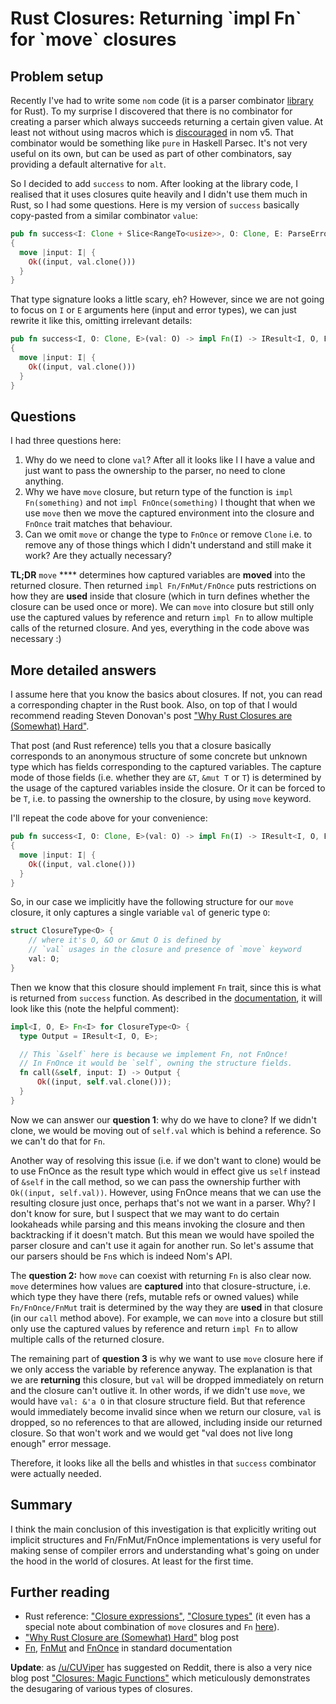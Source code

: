# Rust Closures: Returning \`impl Fn\` for \`move\` closures

## Problem setup

Recently I've had to write some `nom` code (it is a parser combinator [library](https://docs.rs/nom/5.1.1/nom/) for Rust). To my surprise I discovered that there is no combinator for creating a parser which always succeeds returning a certain given value. At least not without using macros which is [discouraged](https://github.com/Geal/nom/blob/master/doc/upgrading\_to\_nom\_5.md#from-macros-to-functions) in nom v5. That combinator would be something like `pure` in Haskell Parsec. It's not very useful on its own, but can be used as part of other combinators, say providing a default alternative for `alt`.

So I decided to add `success` to nom. After looking at the library code, I realised that it uses closures quite heavily and I didn't use them much in Rust, so I had some questions. Here is my version of `success` basically copy-pasted from a similar combinator `value`:

```rust
pub fn success<I: Clone + Slice<RangeTo<usize>>, O: Clone, E: ParseError<I>>(val: O) -> impl Fn(I) -> IResult<I, O, E>
{
  move |input: I| {
    Ok((input, val.clone()))
  }
}
```

That type signature looks a little scary, eh? However, since we are not going to focus on `I` or `E` arguments here (input and error types), we can just rewrite it like this, omitting irrelevant details:

```rust
pub fn success<I, O: Clone, E>(val: O) -> impl Fn(I) -> IResult<I, O, E>
{
  move |input: I| {
    Ok((input, val.clone()))
  }
}
```

## Questions

I had three questions here:

1. Why do we need to clone `val`? After all it looks like l I have a value and just want to pass the ownership to the parser, no need to clone anything.
2. Why we have `move` closure, but return type of the function is `impl Fn(something)` and not `impl FnOnce(something)` I thought that when we use `move` then we move the captured environment into the closure and `FnOnce` trait matches that behaviour.
3. Can we omit `move` or change the type to `FnOnce` or remove `Clone` i.e. to remove any of those things which I didn't understand and still make it work? Are they actually necessary?

**TL;DR** `move` **** determines how captured variables are **moved** into the returned closure. Then returned `impl Fn/FnMut/FnOnce` puts restrictions on how they are **used** inside that closure (which in turn defines whether the closure can be used once or more). We can `move` into closure but still only use the captured values by reference and return `impl Fn` to allow multiple calls of the returned closure. And yes, everything in the code above was necessary :)

## More detailed answers

I assume here that you know the basics about closures. If not, you can read a corresponding chapter in the Rust book. Also, on top of that I would recommend reading Steven Donovan's post ["Why Rust Closures are (Somewhat) Hard"](https://stevedonovan.github.io/rustifications/2018/08/18/rust-closures-are-hard.html).&#x20;

That post (and Rust reference) tells you that a closure basically corresponds to an anonymous structure of some concrete but unknown type which has fields corresponding to the captured variables. The capture mode of those fields (i.e. whether they are `&T`, `&mut T` or `T`) is determined by the usage of the captured variables inside the closure. Or it can be forced to be `T`, i.e. to passing the ownership to the closure, by using `move` keyword.

I'll repeat the code above for your convenience:

```rust
pub fn success<I, O: Clone, E>(val: O) -> impl Fn(I) -> IResult<I, O, E>
{
  move |input: I| {
    Ok((input, val.clone()))
  }
}
```

So, in our case we implicitly have the following structure for our `move` closure, it only captures a single variable `val` of generic type `O`:

```rust
struct ClosureType<O> {
    // where it's O, &O or &mut O is defined by 
    // `val` usages in the closure and presence of `move` keyword 
    val: O; 
}
```

Then we know that this closure should implement `Fn` trait, since this is what is returned from `success` function. As described in the [documentation](https://doc.rust-lang.org/std/ops/trait.Fn.html), it will look like this (note the helpful comment):

```rust
impl<I, O, E> Fn<I> for ClosureType<O> {
  type Output = IResult<I, O, E>;

  // This `&self` here is because we implement Fn, not FnOnce!
  // In FnOnce it would be `self`, owning the structure fields.
  fn call(&self, input: I) -> Output {    
      Ok((input, self.val.clone()));
  }
}
```

Now we can answer our **question 1**: why do we have to clone? If we didn't clone, we would be moving out of `self.val` which is behind a reference. So we can't do that for `Fn`.&#x20;

Another way of resolving this issue (i.e. if we don't want to clone) would be to use FnOnce as the result type which would in effect give us `self` instead of `&self` in the call method, so we can pass the ownership further with `Ok((input, self.val))`. However, using FnOnce means that we can use the resulting closure just once, perhaps that's not we want in a parser. Why? I don't know for sure, but I suspect that we may want to do certain lookaheads while parsing and this means invoking the closure and then backtracking if it doesn't match. But this mean we would have spoiled the parser closure and can't use it again for another run. So let's assume that our parsers should be `Fn`s which is indeed Nom's API.

The **question 2:** how `move` can coexist with returning `Fn` is also clear now. `move` determines how values are **captured** into that closure-structure, i.e. which type they have there (refs, mutable refs or owned values) while `Fn/FnOnce/FnMut` trait is determined by the way they are **used** in that closure (in our `call` method above). For example, we can `move` into a closure but still only use the captured values by reference and return `impl Fn` to allow multiple calls of the returned closure.

The remaining part of **question 3** is why we want to use `move` closure here if we only access the variable by reference anyway. The explanation is that we are **returning** this closure, but `val` will be dropped immediately on return and the closure can't outlive it. In other words, if we didn't use `move`, we would have `val: &'a O` in that closure structure field. But that reference would immediately become invalid since when we return our closure, `val` is dropped, so no references to that are allowed, including inside our returned closure. So that won't work and we would get "val does not live long enough" error message.

Therefore, it looks like all the bells and whistles in that `success` combinator were actually needed.

## Summary

I think the main conclusion of this investigation is that explicitly writing out implicit structures and Fn/FnMut/FnOnce implementations is very useful for making sense of compiler errors and understanding what's going on under the hood in the world of closures. At least for the first time.

## Further reading

* Rust reference: ["Closure expressions"](https://doc.rust-lang.org/stable/reference/expressions/closure-expr.html), ["Closure types"](https://doc.rust-lang.org/stable/reference/types/closure.html) (it even has a special note about combination of `move` closures and `Fn` [here](https://doc.rust-lang.org/stable/reference/types/closure.html#call-traits-and-coercions)).
* ["Why Rust Closure are (Somewhat) Hard"](https://stevedonovan.github.io/rustifications/2018/08/18/rust-closures-are-hard.html) blog post
* [Fn](https://doc.rust-lang.org/std/ops/trait.Fn.html), [FnMut](https://doc.rust-lang.org/std/ops/trait.FnMut.html) and [FnOnce](https://doc.rust-lang.org/std/ops/trait.FnOnce.html) in standard documentation

**Update**: as [/u/CUViper](https://www.reddit.com/user/CUViper/) has suggested on Reddit, there is also a very nice blog post ["Closures: Magic Functions"](https://rustyyato.github.io/rust/syntactic/sugar/2019/01/17/Closures-Magic-Functions.html) which meticulously demonstrates the desugaring of various types of closures.
